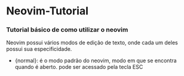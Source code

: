 # Neovim-Tutorial
### Tutorial básico de como utilizar o neovim

Neovim possui vários modos de edição de texto, onde cada um deles possui sua especificidade.

* {normal}: é o modo padrão do neovim, modo em que se encontra quando é aberto. pode ser acessado pela tecla ESC 
